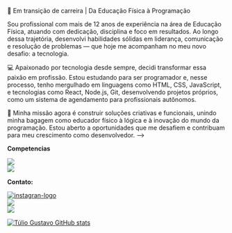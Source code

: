 

🔁 Em transição de carreira | Da Educação Física à Programação

Sou profissional com mais de 12 anos de experiência na área de Educação Física, atuando com dedicação, disciplina e foco em resultados. Ao longo dessa trajetória, desenvolvi habilidades sólidas em liderança, comunicação e resolução de problemas — que hoje me acompanham no meu novo desafio: a tecnologia.

💻 Apaixonado por tecnologia desde sempre, decidi transformar essa paixão em profissão. Estou estudando para ser programador e, nesse processo, tenho mergulhado em linguagens como HTML, CSS, JavaScript, e tecnologias como React, Node.js, Git, desenvolvendo projetos próprios, como um sistema de agendamento para profissionais autônomos.

🚀 Minha missão agora é construir soluções criativas e funcionais, unindo minha bagagem como educador físico à lógica e à inovação do mundo da programação. Estou aberto a oportunidades que me desafiem e contribuam para meu crescimento como desenvolvedor.
-->

<b>Competencias</b> 

<p>
<img src="https://img.shields.io/badge/HTML-239120?style=for-the-badge&logo=html5&logoColor=white"/>
  <br>
<img src="https://img.shields.io/badge/CSS-239120?&style=for-the-badge&logo=css3&logoColor=white"/>

<b>Contato:</b>

<a href="https://www.instagram.com/tulio_gustavo19?igsh=MXRqaDgyNWhmNjZq&utm_source=qr" target="_blank"/>
<img src="https://img.shields.io/badge/Instagram-E4405F?style=for-the-badge&logo=instagram&logoColor=white" alt="instagran-logo"/>
<br>
     <a href="https://www.linkedin.com/in/tuliogustavo/">
     <img src="https://img.shields.io/badge/LinkedIn-0077B5?style=for-the-badge&logo=linkedin&logoColor=white"/>
          <br>
  <a href="mailto:tulio.gustavos4@gmail.com?subject=Assunto do E-mail&body=Corpo do E-mail">   
  <img src="https://img.shields.io/badge/Gmail-D14836?style=for-the-badge&logo=gmail&logoColor=white"/>


[![Túlio Gustavo GitHub stats](https://github-readme-stats.vercel.app/api?username=tuliogustavos4-dot)](https://github.com/tuliogustavo-dot/github-readme-stats)
</p>


